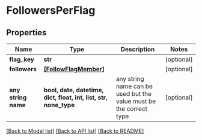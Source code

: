 # FollowersPerFlag


## Properties
Name | Type | Description | Notes
------------ | ------------- | ------------- | -------------
**flag_key** | **str** |  | [optional] 
**followers** | [**[FollowFlagMember]**](FollowFlagMember.md) |  | [optional] 
**any string name** | **bool, date, datetime, dict, float, int, list, str, none_type** | any string name can be used but the value must be the correct type | [optional]

[[Back to Model list]](../README.md#documentation-for-models) [[Back to API list]](../README.md#documentation-for-api-endpoints) [[Back to README]](../README.md)



